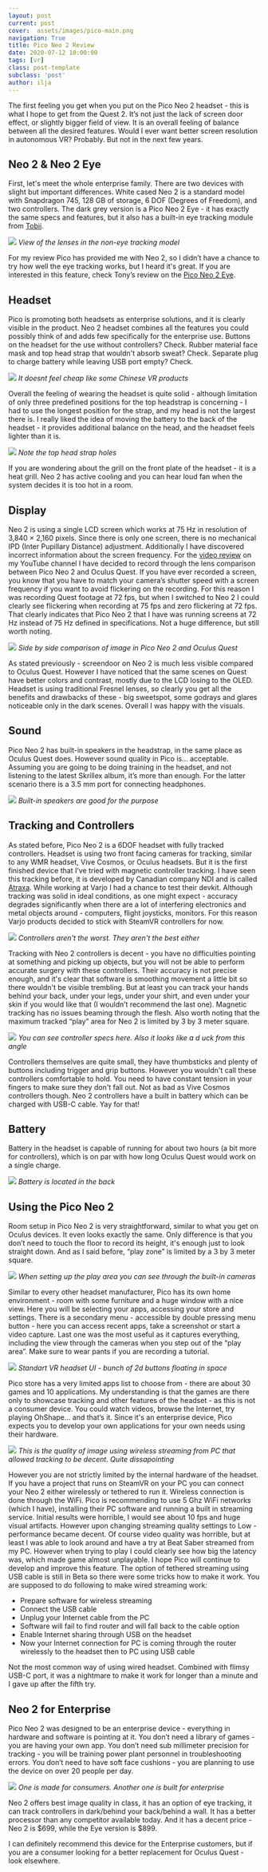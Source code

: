 ```yaml
---
layout: post
current: post
cover:  assets/images/pico-main.png
navigation: True
title: Pico Neo 2 Review
date: 2020-07-12 10:00:00
tags: [vr]
class: post-template
subclass: 'post'
author: ilja
---
```


The first feeling you get when you put on the Pico Neo 2 headset - this is what I hope to get from the Quest 2. It’s not just the lack of screen door effect, or slightly bigger field of view. It is an overall feeling of balance between all the desired features. Would I ever want better screen resolution in autonomous VR? Probably. But not in the next few years.

## Neo 2 & Neo 2 Eye

First, let's meet the whole enterprise family. There are two devices with slight but important differences. White cased Neo 2 is a standard model with Snapdragon 745, 128 GB of storage, 6 DOF (Degrees of Freedom), and two controllers. The dark grey version is a Pico Neo 2 Eye - it has exactly the same specs and features, but it also has a built-in eye tracking module from [Tobii](https://www.tobii.com/).

![](/assets/images/pico-lenses.png)
*View of the lenses in the non-eye tracking model*

For my review Pico has provided me with Neo 2, so I didn’t have a chance to try how well the eye tracking works, but I heard it's great. If you are interested in this feature, check Tony’s review on the [Pico Neo 2 Eye](https://skarredghost.com/2020/07/19/pico-neo-2-eye-review-2/).

## Headset

Pico is promoting both headsets as enterprise solutions, and it is clearly visible in the product. Neo 2 headset combines all the features you could possibly think of and adds few specifically for the enterprise use. Buttons on the headset for the use without controllers? Check. Rubber material face mask and top head strap that wouldn't absorb sweat? Check. Separate plug to charge battery while leaving USB port empty? Check. 

![](/assets/images/pico-head.png)
*It doesnt feel cheap like some Chinese VR products*

Overall the feeling of wearing the headset is quite solid - although limitation of only three predefined positions for the top headstrap is concerning - I had to use the longest position for the strap, and my head is not the largest there is. I really liked the idea of moving the battery to the back of the headset - it provides additional balance on the head, and the headset feels lighter than it is. 

![](/assets/images/pico-strap.png)
*Note the top head strap holes*

If you are wondering about the grill on the front plate of the headset - it is a heat grill. Neo 2 has active cooling and you can hear loud fan when the system decides it is too hot in a room. 

## Display

Neo 2 is using a single LCD screen which works at 75 Hz in resolution of 3,840 × 2,160 pixels. Since there is only one screen, there is no mechanical IPD (Inter Pupillary Distance) adjustment. Additionally I have discovered incorrect information about the screen frequency. For the [video review](https://youtu.be/lQ8fj0380Kw) on my YouTube channel I have decided to record through the lens comparison between Pico Neo 2 and Oculus Quest. If you have ever recorded a screen, you know that you have to match your camera’s shutter speed with a screen frequency if you want to avoid flickering on the recording. For this reason I was recording Quest footage at 72 fps, but when I switched to Neo 2 I could clearly see flickering when recording at 75 fps and zero flickering at 72 fps. That clearly indicates that Pico Neo 2 that I have was running screens at 72 Hz instead of 75 Hz defined in specifications. Not a huge difference, but still worth noting. 

![](/assets/images/pico-comparison.png)
*Side by side comparison of image in Pico Neo 2 and Oculus Quest*

As stated previously - screendoor on Neo 2 is much less visible compared to Oculus Quest. However I have noticed that the same scenes on Quest have better colors and contrast, mostly due to the LCD losing to the OLED. Headset is using traditional Fresnel lenses, so clearly you get all the benefits and drawbacks of these - big sweetspot, some godrays and glares noticeable only in the dark scenes. Overall I was happy with the visuals.

## Sound

Pico Neo 2 has built-in speakers in the headstrap, in the same place as Oculus Quest does. However sound quality in Pico is… acceptable. Assuming you are going to be doing training in the headset, and not listening to the latest Skrillex album, it’s more than enough. For the latter scenario there is a 3.5 mm port for connecting headphones. 

![](/assets/images/pico-speakers.png)
*Built-in speakers are good for the purpose*

## Tracking and Controllers

As stated before, Pico Neo 2 is a 6DOF headset with fully tracked controllers. Headset is using two front facing cameras for tracking, similar to any WMR headset, Vive Cosmos, or Oculus headsets. But it is the first finished device that I’ve tried with magnetic controller tracking. I have seen this tracking before, it is developed by Canadian company NDI and is called [Atraxa](https://www.atraxa.ca/). While working at Varjo I had a chance to test their devkit. Although tracking was solid in ideal conditions, as one might expect - accuracy degrades  significantly when there are a lot of interfering electronics and metal objects around - computers, flight joysticks, monitors. For this reason Varjo products decided to stick with SteamVR controllers for now. 

![](/assets/images/pico-controllers.png)
*Controllers aren't the worst. They aren't the best either*

Tracking with Neo 2 controllers is decent - you have no difficulties pointing at something and picking up objects, but you will not be able to perform accurate surgery with these controllers. Their accuracy is not precise enough, and it's clear that software is smoothing movement a little bit so there wouldn't be visible trembling. But at least you can track your hands behind your back, under your legs, under your shirt, and even under your skin if you would like that (I wouldn’t recommend the last one). Magnetic tracking has no issues beaming through the flesh. Also worth noting that the maximum tracked “play” area for Neo 2 is limited by 3 by 3 meter square. 

![](/assets/images/pico-controllers2.png)
*You can see controller specs here. Also it looks like a d uck from this angle*

Controllers themselves are quite small, they have thumbsticks and plenty of buttons including trigger and grip buttons. However you wouldn't call these controllers comfortable to hold. You need to have constant tension in your fingers to make sure they don't fall out. Not as bad as Vive Cosmos controllers though. Neo 2 controllers have a built in battery which can be charged with USB-C cable. Yay for that!

## Battery

Battery in the headset is capable of running for about two hours (a bit more for controllers), which is on par with how long Oculus Quest would work on a single charge. 

![](/assets/images/pico-battery.png)
*Battery is located in the back*

## Using the Pico Neo 2

Room setup in Pico Neo 2 is very straightforward, similar to what you get on Oculus devices. It even looks exactly the same. Only difference is that you don’t need to touch the floor to record its height, it's enough just to look straight down. And as I said before, “play zone” is limited by a 3 by 3 meter square. 

![](/assets/images/pico-tracking.png)
*When setting up the play area you can see through the built-in cameras*

Similar to every other headset manufacturer, Pico has its own home environment - room with some furniture and a huge window with a nice view. Here you will be selecting your apps, accessing your store and settings. There is a secondary menu - accessible by double pressing menu button - here you can access recent apps, take a screenshot or start a video capture. Last one was the most useful as it captures everything, including the view through the cameras when you step out of the “play area”. Make sure to wear pants if you are recording a tutorial. 

![](/assets/images/pico-environment.png)
*Standart VR headset UI - bunch of 2d buttons floating in space*

Pico store has a very limited apps list to choose from - there are about 30 games and 10 applications. My understanding is that the games are there only to showcase tracking and other features of the headset - as this is not a consumer device. You could watch videos, browse the Internet, try playing OhShape… and that’s it. Since it's an enterprise device, Pico expects you to develop your own applications for your own needs using their hardware. 

![](/assets/images/pico-steamvr.png)
*This is the quality of image using wireless streaming from PC that allowed tracking to be decent. Quite dissapointing*

However you are not strictly limited by the internal hardware of the headset. If you have a project that runs on SteamVR on your PC you can connect your Neo 2 either wirelessly or tethered to run it. Wireless connection is done through the WiFi. Pico is recommending to use 5 Ghz WiFi networks (which I have), installing their PC software and running a built in streaming service. Initial results were horrible, I would see about 10 fps and huge visual artifacts. However upon changing streaming quality settings to Low - performance became decent. Of course video quality was horrible, but at least I was able to look around and have a try at Beat Saber streamed from my PC. However when trying to play I could clearly see how big the latency was, which made game almost unplayable. I hope Pico will continue to develop and improve this feature. The option of tethered streaming using USB cable is still in Beta so there were some tricks how to make it work. You are supposed to do following to make wired streaming work:
* Prepare software for wireless streaming
* Connect the USB cable
* Unplug your Internet cable from the PC
* Software will fail to find router and will fall back to the cable option
* Enable Internet sharing through USB on the headset
* Now your Internet connection for PC is coming through the router wirelessly to the headset then to PC using USB cable

Not the most common way of using wired headset. Combined with flimsy USB-C port, it was a nightmare to make it work for longer than a minute and I gave up after the fifth try. 

## Neo 2 for Enterprise

Pico Neo 2 was designed to be an enterprise device - everything in hardware and software is pointing at it. You don’t need a library of games - you are having your own app. You don’t need sub millimeter precision for tracking - you will be training power plant personnel in troubleshooting errors. You don’t need to have soft face cushions - you are planning to use the device on over 20 people per day. 

![](/assets/images/pico-quest.png)
*One is made for consumers. Another one is built for enterprise*

Neo 2 offers best image quality in class, it has an option of eye tracking, it can track controllers in dark/behind your back/behind a wall. It has a better processor than any competitor available today. And it has a decent price - Neo 2 is $699, while the Eye version is $899.

I can definitely recommend this device for the Enterprise customers, but if you are a consumer looking for a better replacement for Oculus Quest - look elsewhere. 

